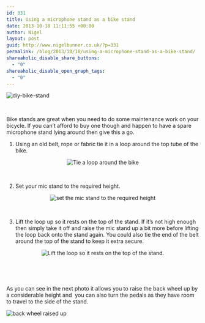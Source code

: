 ```yaml
---
id: 331
title: Using a microphone stand as a bike stand
date: 2013-10-18 11:11:55 +00:00
author: Nigel
layout: post
guid: http://www.nigelbunner.co.uk/?p=331
permalink: /blog/2013/10/18/using-a-microphone-stand-as-a-bike-stand/
shareaholic_disable_share_buttons:
  - "0"
shareaholic_disable_open_graph_tags:
  - "0"
---
```


<img class="alignnone size-full wp-image-338" alt="diy-bike-stand" src="/img/wp-blog/2013/04/diy-bike-stand.jpg" width="690" height="518" srcset="/img/wp-blog/2013/04/diy-bike-stand.jpg 690w, /img/wp-blog/2013/04/diy-bike-stand-300x225.jpg 300w" sizes="(max-width: 690px) 100vw, 690px" /> 

&nbsp;

Bike stands are great when you need to do some maintenance work on your bicycle. If you can&#8217;t afford to buy one though and happen to have a spare microphone stand lying around then give this a go.

1. Using an old belt, rope or fabric tie it in a loop around the top tube of the bike.

<p style="text-align: center;">
  <img class="size-full wp-image-334 aligncenter" alt="Tie a loop around the bike" src="/img/wp-blog/2013/04/diy-bike-stand-1.jpg" width="330" height="440" srcset="/img/wp-blog/2013/04/diy-bike-stand-1.jpg 330w, /img/wp-blog/2013/04/diy-bike-stand-1-224x300.jpg 224w" sizes="(max-width: 330px) 100vw, 330px" />
</p>

&nbsp;

2. Set your mic stand to the required height.

<p style="text-align: center;">
  <img class="size-full wp-image-335 aligncenter" alt="set the mic stand to the required height" src="/img/wp-blog/2013/04/diy-bike-stand-2.jpg" width="330" height="440" srcset="/img/wp-blog/2013/04/diy-bike-stand-2.jpg 330w, /img/wp-blog/2013/04/diy-bike-stand-2-224x300.jpg 224w" sizes="(max-width: 330px) 100vw, 330px" />
</p>

&nbsp;

3. Lift the loop up so it rests on the top of the stand. If it&#8217;s not high enough then simply take it off and raise the mic stand up a bit more before lifting the loop back onto the stand again. You could also tie the end of the belt around the top of the stand to keep it extra secure.

<p style="text-align: center;">
  <img class="size-full wp-image-336 aligncenter" alt="Lift the loop so it rests on the top of the stand." src="/img/wp-blog/2013/04/diy-bike-stand-3.jpg" width="330" height="440" srcset="/img/wp-blog/2013/04/diy-bike-stand-3.jpg 330w, /img/wp-blog/2013/04/diy-bike-stand-3-224x300.jpg 224w" sizes="(max-width: 330px) 100vw, 330px" />
</p>

&nbsp;

&nbsp;

As you can see in the next photo it allows you to raise the back wheel up by a considerable height and  you can also turn the pedals as they have room to travel to the side of the stand.


<img class="size-full wp-image-337 alignnone" alt="back wheel raised up" src="/img/wp-blog/2013/04/diy-bike-stand-4.jpg" width="690" height="518" srcset="/img/wp-blog/2013/04/diy-bike-stand-4.jpg 690w, /img/wp-blog/2013/04/diy-bike-stand-4-300x225.jpg 300w" sizes="(max-width: 690px) 100vw, 690px" /> 

&nbsp;